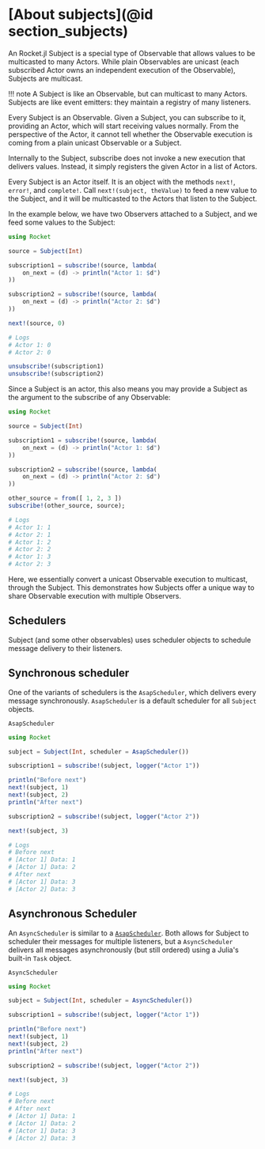 # [About subjects](@id section_subjects)

An Rocket.jl Subject is a special type of Observable that allows values to be multicasted to many Actors. While plain Observables are unicast (each subscribed Actor owns an independent execution of the Observable), Subjects are multicast.

!!! note
    A Subject is like an Observable, but can multicast to many Actors. Subjects are like event emitters: they maintain a registry of many listeners.


Every Subject is an Observable. Given a Subject, you can subscribe to it, providing an Actor, which will start receiving values normally. From the perspective of the Actor, it cannot tell whether the Observable execution is coming from a plain unicast Observable or a Subject.

Internally to the Subject, subscribe does not invoke a new execution that delivers values. Instead, it simply registers the given Actor in a list of Actors.

Every Subject is an Actor itself. It is an object with the methods `next!`, `error!`, and `complete!`. Call `next!(subject, theValue)` to feed a new value to the Subject, and it will be multicasted to the Actors that listen to the Subject.

In the example below, we have two Observers attached to a Subject, and we feed some values to the Subject:

```julia
using Rocket

source = Subject(Int)

subscription1 = subscribe!(source, lambda(
    on_next = (d) -> println("Actor 1: $d")
))

subscription2 = subscribe!(source, lambda(
    on_next = (d) -> println("Actor 2: $d")
))

next!(source, 0)

# Logs
# Actor 1: 0
# Actor 2: 0

unsubscribe!(subscription1)
unsubscribe!(subscription2)

```

Since a Subject is an actor, this also means you may provide a Subject as the argument to the subscribe of any Observable:

```julia
using Rocket

source = Subject(Int)

subscription1 = subscribe!(source, lambda(
    on_next = (d) -> println("Actor 1: $d")
))

subscription2 = subscribe!(source, lambda(
    on_next = (d) -> println("Actor 2: $d")
))

other_source = from([ 1, 2, 3 ])
subscribe!(other_source, source);

# Logs
# Actor 1: 1
# Actor 2: 1
# Actor 1: 2
# Actor 2: 2
# Actor 1: 3
# Actor 2: 3
```

Here, we essentially convert a unicast Observable execution to multicast, through the Subject. This demonstrates how Subjects offer a unique way to share Observable execution with multiple Observers.

## Schedulers

Subject (and some other observables) uses scheduler objects to schedule message delivery to their listeners.

## Synchronous scheduler

One of the variants of schedulers is the `AsapScheduler`, which delivers every message synchronously.
`AsapScheduler` is a default scheduler for all `Subject` objects.

```@docs
AsapScheduler
```

```julia
using Rocket

subject = Subject(Int, scheduler = AsapScheduler())

subscription1 = subscribe!(subject, logger("Actor 1"))

println("Before next")
next!(subject, 1)
next!(subject, 2)
println("After next")

subscription2 = subscribe!(subject, logger("Actor 2"))

next!(subject, 3)

# Logs
# Before next
# [Actor 1] Data: 1
# [Actor 1] Data: 2
# After next
# [Actor 1] Data: 3
# [Actor 2] Data: 3
```

## Asynchronous Scheduler

An `AsyncScheduler` is similar to a [`AsapScheduler`](@ref). Both allows for Subject to scheduler their messages for multiple listeners,
but a `AsyncScheduler` delivers all messages asynchronously (but still ordered) using a Julia's built-in `Task` object.

```@docs
AsyncScheduler
```

```julia
using Rocket

subject = Subject(Int, scheduler = AsyncScheduler())

subscription1 = subscribe!(subject, logger("Actor 1"))

println("Before next")
next!(subject, 1)
next!(subject, 2)
println("After next")

subscription2 = subscribe!(subject, logger("Actor 2"))

next!(subject, 3)

# Logs
# Before next
# After next
# [Actor 1] Data: 1
# [Actor 1] Data: 2
# [Actor 1] Data: 3
# [Actor 2] Data: 3

```
